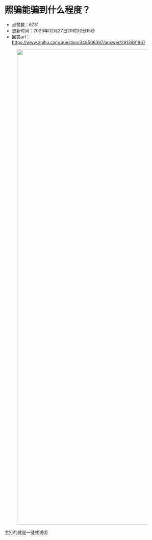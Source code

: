 # 照骗能骗到什么程度？
- 点赞数：6731
- 更新时间：2023年02月27日20时32分15秒
- 回答url：https://www.zhihu.com/question/348566387/answer/2913691967
<body>
 <p></p>
 <figure data-size="normal">
  <img src="https://pic1.zhimg.com/50/v2-86fdad8b21abca824f737a30cde21802_720w.jpg?source=1940ef5c" data-rawwidth="1553" data-rawheight="2048" data-size="normal" data-original-token="v2-86fdad8b21abca824f737a30cde21802" data-default-watermark-src="https://pic1.zhimg.com/50/v2-6f8d7347ca2735bc62ed53fdcbaf487d_720w.jpg?source=1940ef5c" class="origin_image zh-lightbox-thumb" width="1553" data-original="https://pic1.zhimg.com/v2-86fdad8b21abca824f737a30cde21802_r.jpg?source=1940ef5c">
 </figure>
 <p data-pid="8p9h0Uvv">主打的就是一键式说明</p>
</body>
